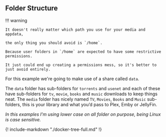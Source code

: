 <!-- markdownlint-disable MD041-->
## Folder Structure

!!! warning

    It doesn't really matter which path you use for your media and appdata,

    the only thing you should avoid is `/home`.

    Because user folders in `/home` are expected to have some restrictive permissions.

    It just could end up creating a permissions mess, so it's better to just avoid entirely.

For this example we're going to make use of a share called `data`.

The `data` folder has sub-folders for `torrents` and `usenet` and each of these have sub-folders for `tv`, `movie`, `books` and `music` downloads to keep things neat. The `media` folder has nicely named `TV`, `Movies`, `Books` and `Music` sub-folders, this is your library and what you’d pass to Plex, Emby or JellyFin.

_In this examples I'm using lower case on all folder on purpose, being Linux is case sensitive._

{! include-markdown "./docker-tree-full.md" !}
<!-- markdownlint-enable MD041-->
